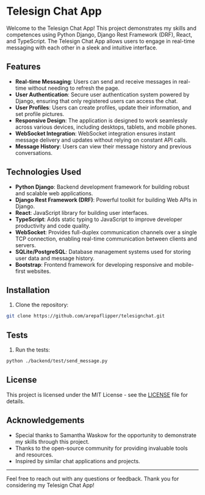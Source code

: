 # Telesign Chat App

Welcome to the Telesign Chat App! This project demonstrates my skills and competences using Python Django, Django Rest Framework (DRF), React, and TypeScript. The Telesign Chat App allows users to engage in real-time messaging with each other in a sleek and intuitive interface.

## Features

- **Real-time Messaging**: Users can send and receive messages in real-time without needing to refresh the page.
- **User Authentication**: Secure user authentication system powered by Django, ensuring that only registered users can access the chat.
- **User Profiles**: Users can create profiles, update their information, and set profile pictures.
- **Responsive Design**: The application is designed to work seamlessly across various devices, including desktops, tablets, and mobile phones.
- **WebSocket Integration**: WebSocket integration ensures instant message delivery and updates without relying on constant API calls.
- **Message History**: Users can view their message history and previous conversations.

## Technologies Used

- **Python Django**: Backend development framework for building robust and scalable web applications.
- **Django Rest Framework (DRF)**: Powerful toolkit for building Web APIs in Django.
- **React**: JavaScript library for building user interfaces.
- **TypeScript**: Adds static typing to JavaScript to improve developer productivity and code quality.
- **WebSocket**: Provides full-duplex communication channels over a single TCP connection, enabling real-time communication between clients and servers.
- **SQLite/PostgreSQL**: Database management systems used for storing user data and message history.
- **Bootstrap**: Frontend framework for developing responsive and mobile-first websites.

## Installation

1. Clone the repository:
  ```bash
  git clone https://github.com/arepaflipper/telesignchat.git
  ```

## Tests

1. Run the tests:
  ```bash
  python ./backend/test/send_message.py
  ```

## License

This project is licensed under the MIT License - see the [LICENSE](LICENSE) file for details.

## Acknowledgements

- Special thanks to Samantha Waskow for the opportunity to demonstrate my skills through this project.
- Thanks to the open-source community for providing invaluable tools and resources.
- Inspired by similar chat applications and projects.

---

Feel free to reach out with any questions or feedback. Thank you for considering my Telesign Chat App!

